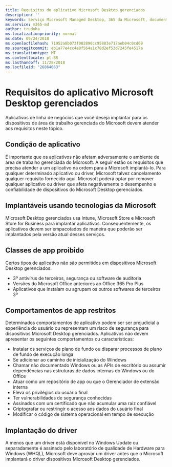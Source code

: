 ```yaml
---
title: Requisitos do aplicativo Microsoft Desktop gerenciados
description: ''
keywords: Serviço Microsoft Managed Desktop, 365 da Microsoft, documentação
ms.service: m365-md
author: trudyha
ms.localizationpriority: normal
ms.date: 09/24/2018
ms.openlocfilehash: 71952a8b073f002890cc95883e717aeb04c0cd68
ms.sourcegitcommit: eb1a77e4cc4e8f564a1c78d2ef53d7245fe4517a
ms.translationtype: MT
ms.contentlocale: pt-BR
ms.lasthandoff: 11/28/2018
ms.locfileid: "26864663"
---
```

# <a name="microsoft-managed-desktop-app-requirements"></a>Requisitos do aplicativo Microsoft Desktop gerenciados

<!--This topic is the target for aka.ms/app-req. This is aka link is used from EA agreeement for MMD. do not delete.-->

<!--Application addendum -->
 
Aplicativos de linha de negócios que você deseja implantar para os dispositivos de área de trabalho gerenciada do Microsoft devem atender aos requisitos neste tópico. 

## <a name="application-condition"></a>Condição de aplicativo

É importante que os aplicativos não afetam adversamente o ambiente de área de trabalho gerenciada do Microsoft. A seguir estão os requisitos que precisa atender a um aplicativo na ordem para a Microsoft implantá-lo. Para qualquer determinado aplicativo ou driver, Microsoft talvez cancelamento qualquer requisito fornecido aqui. Microsoft poderá optar por remover qualquer aplicativo ou driver que afeta negativamente o desempenho e confiabilidade de dispositivos do Microsoft Desktop gerenciados.

## <a name="deployable-using-microsoft-technologies"></a>Implantáveis usando tecnologias da Microsoft

Microsoft Desktop gerenciados usa Intune, Microsoft Store e Microsoft Store for Business para implantar aplicativos. Consequentemente, os aplicativos devem ser empacotados de maneira que poderão ser implantados pela versão atual desses serviços.

## <a name="prohibited-app-classes"></a>Classes de app proibido

Certos tipos de aplicativo não são permitidos em dispositivos Microsoft Desktop gerenciados:
- 3º antivírus de terceiros, segurança ou software de auditoria
- Versões do Microsoft Office anteriores ao Office 365 Pro Plus
- Aplicativos que instalam ou agrupam os outros softwares de terceiros 3º

## <a name="restricted-app-behaviors"></a>Comportamentos de app restritos

Determinados comportamentos de aplicativo podem ser ser prejudicial a experiência do usuário ou representam um risco de segurança para dispositivos Microsoft Desktop gerenciados. Aplicativos não devem apresentar os seguintes comportamentos ou características: 
- Instalar os serviços de plano de fundo ou disparar processos de plano de fundo de execução longa
- Se adicionar ao caminho de inicialização do Windows
- Chamar não documentado Windows ou as APIs de escritório ou assumir dependências nas estruturas de dados internas do Windows ou do Office
- Atuar como um repositório de app ou que o Gerenciador de extensão interna
- Eleva os privilégios do usuário final
- Ter vulnerabilidades de segurança conhecidas
- Assinados com um certificado que não acumular uma raiz confiável
- Criptografar ou restringir o acesso aos dados do usuário final
- Modificar o código de sistema operacional em tempo de execução

## <a name="driver-deployment"></a>Implantação do driver

A menos que um driver está disponível no Windows Update ou separadamente é assinado pelo laboratório de qualidade de Hardware para Windows (WHQL), Microsoft deve aprovar um driver antes que o Microsoft implantará o driver dispositivos Microsoft Desktop gerenciados.